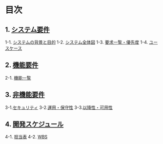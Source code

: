 # 目次
## 1. [システム要件](要求定義_目次.md)

1-1. [システムの背景と目的](要求定義_システム要件.md)
1-2. [システム全体図](システム全体図.drawio.svg)
1-3. [要求一覧・優先度](要求一覧・優先度.md)
1-4. [ユースケース](ユースケース.drawio.svg)

## 2. [機能要件](要求定義_機能要件.md)

2-1. [機能一覧](機能一覧.md)

## 3. [非機能要件](要求定義_非機能要件.md)

3-1.[セキュリティ]()
3-2.[運用・保守性]()
3-3.[以降性・可用性]()

## 4. [開発スケジュール](要求定義_開発スケジュール.md)

4-1. [担当表](担当割.md)
4-2. [WBS](WBS.md)